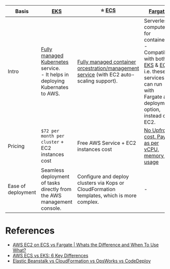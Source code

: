 
| Basis              | [EKS](AmazonEKS.md)                                                                                                                     | :star: [ECS](AmazonECS/Readme.md)                                                                                                                                                       | [Fargate](../3_ComputeServices/AWSFargate.md)                                                                                                                                                  |
|--------------------|-----------------------------------------------------------------------------------------------------------------------------------------|-----------------------------------------------------------------------------------------------------------------------------------------------------------------------------------------|------------------------------------------------------------------------------------------------------------------------------------------------------------------------------------------------|
| Intro              | [Fully managed Kubernetes](../../1_HLDDesignComponents/6a_ContainerOrchestrationServices/Kubernates.md) service. <br/>- It helps in deploying Kubernates to AWS. | [Fully managed container orcestration/management service](../../1_HLDDesignComponents/6a_ContainerOrchestrationServices/Readme.md) (with EC2 auto-scaling support). | Serverless compute for containers. <br/>- Compatible with both [EKS](AmazonEKS.md) & [ECS](AmazonECS/Readme.md) i.e. these services can run with Fargate as deployment option, instead of EC2. |
| Pricing            | `$72 per month per cluster` + EC2 instances cost                                                                                        | Free AWS Service + EC2 instances cost                                                                                                                                                   | [No Upfront cost. Pay as per vCPU, memory GB usage](https://aws.amazon.com/fargate/pricing/)                                                                                                   |
| Ease of deployment | Seamless deployment of tasks directly from the AWS management console.                                                                  | Configure and deploy clusters via Kops or CloudFormation templates, which is more complex.                                                                                              | -                                                                                                                                                                                              |                                                                                                                                                                                         |                                                                                                                                                                                                |

# References
- [AWS EC2 on ECS vs Fargate | Whats the Difference and When To Use What?](https://www.youtube.com/watch?v=DVrGXjjkpig)
- [AWS ECS vs EKS: 6 Key Differences](https://cloud.netapp.com/blog/aws-cvo-blg-aws-ecs-vs-eks-6-key-differences)
- [Elastic Beanstalk vs CloudFormation vs OpsWorks vs CodeDeploy](https://tutorialsdojo.com/elastic-beanstalk-vs-cloudformation-vs-opsworks-vs-codedeploy/)
